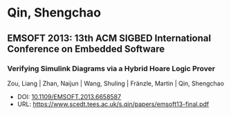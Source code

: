 # Qin, Shengchao

## EMSOFT 2013: 13th ACM SIGBED International Conference on Embedded Software

### Verifying Simulink Diagrams via a Hybrid Hoare Logic Prover
Zou, Liang | Zhan, Naijun | Wang, Shuling | Fränzle, Martin | Qin, Shengchao
* DOI: [10.1109/EMSOFT.2013.6658587](https://doi.org/10.1109/EMSOFT.2013.6658587)
* URL: <https://www.scedt.tees.ac.uk/s.qin/papers/emsoft13-final.pdf>

